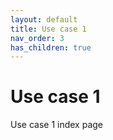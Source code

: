 ```yaml
---
layout: default
title: Use case 1
nav_order: 3
has_children: true
---
```


# Use case 1

Use case 1 index page
